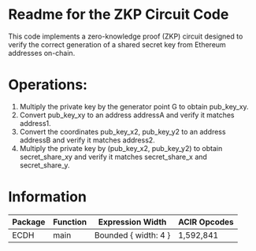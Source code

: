 # Readme for the ZKP Circuit Code

This code implements a zero-knowledge proof (ZKP) circuit designed to verify the correct generation of a shared secret key from Ethereum addresses on-chain.


# Operations:

1. Multiply the private key by the generator point G to obtain pub_key_xy.
2. Convert pub_key_xy to an address addressA and verify it matches address1.
3. Convert the coordinates pub_key_x2, pub_key_y2 to an address addressB and verify it matches address2.
4. Multiply the private key by (pub_key_x2, pub_key_y2) to obtain secret_share_xy and verify it matches secret_share_x and secret_share_y.


# Information

| Package | Function | Expression Width     | ACIR Opcodes |
|---------|----------|----------------------|--------------|
| ECDH    | main     | Bounded { width: 4 } | 1,592,841    |
